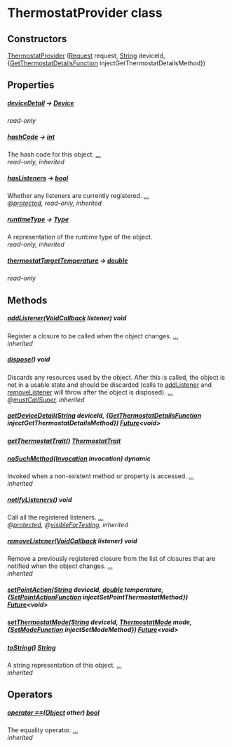 


# ThermostatProvider class












## Constructors

[ThermostatProvider](../providers_thermostat_provider/ThermostatProvider/ThermostatProvider.md) ([Request](https://pub.dev/documentation/yonomi_platform_sdk/1.0.5/request_request/Request-class.html) request, [String](https://api.flutter.dev/flutter/dart-core/String-class.html) deviceId, {[GetThermostatDetailsFunction](../providers_thermostat_provider/GetThermostatDetailsFunction.md) injectGetThermostatDetailsMethod})

    


## Properties

##### [deviceDetail](../providers_thermostat_provider/ThermostatProvider/deviceDetail.md) &#8594; [Device](https://pub.dev/documentation/yonomi_platform_sdk/1.0.5/repository_devices_devices_repository/Device-class.html)



   
_read-only_



##### [hashCode](https://api.flutter.dev/flutter/dart-core/Object/hashCode.html) &#8594; [int](https://api.flutter.dev/flutter/dart-core/int-class.html)



The hash code for this object. [...](https://api.flutter.dev/flutter/dart-core/Object/hashCode.html)  
_read-only, inherited_



##### [hasListeners](../providers_thermostat_provider/ThermostatProvider/hasListeners.md) &#8594; [bool](https://api.flutter.dev/flutter/dart-core/bool-class.html)



Whether any listeners are currently registered. [...](../providers_thermostat_provider/ThermostatProvider/hasListeners.md)  
_@[protected](https://pub.dev/documentation/meta/1.3.0/meta/protected-constant.html), read-only, inherited_



##### [runtimeType](https://api.flutter.dev/flutter/dart-core/Object/runtimeType.html) &#8594; [Type](https://api.flutter.dev/flutter/dart-core/Type-class.html)



A representation of the runtime type of the object.   
_read-only, inherited_



##### [thermostatTargetTemperature](../providers_thermostat_provider/ThermostatProvider/thermostatTargetTemperature.md) &#8594; [double](https://api.flutter.dev/flutter/dart-core/double-class.html)



   
_read-only_




## Methods

##### [addListener](../providers_thermostat_provider/ThermostatProvider/addListener.md)([VoidCallback](https://api.flutter.dev/flutter/dart-ui/VoidCallback.html) listener) void



Register a closure to be called when the object changes. [...](../providers_thermostat_provider/ThermostatProvider/addListener.md)  
_inherited_



##### [dispose](../providers_thermostat_provider/ThermostatProvider/dispose.md)() void



Discards any resources used by the object. After this is called, the
object is not in a usable state and should be discarded (calls to
<a href="../providers_thermostat_provider/ThermostatProvider/addListener.md">addListener</a> and <a href="../providers_thermostat_provider/ThermostatProvider/removeListener.md">removeListener</a> will throw after the object is
disposed). [...](../providers_thermostat_provider/ThermostatProvider/dispose.md)  
_@[mustCallSuper](https://pub.dev/documentation/meta/1.3.0/meta/mustCallSuper-constant.html), inherited_



##### [getDeviceDetail](../providers_thermostat_provider/ThermostatProvider/getDeviceDetail.md)([String](https://api.flutter.dev/flutter/dart-core/String-class.html) deviceId, {[GetThermostatDetailsFunction](../providers_thermostat_provider/GetThermostatDetailsFunction.md) injectGetThermostatDetailsMethod}) [Future](https://api.flutter.dev/flutter/dart-async/Future-class.html)&lt;void>



   




##### [getThermostatTrait](../providers_thermostat_provider/ThermostatProvider/getThermostatTrait.md)() [ThermostatTrait](https://pub.dev/documentation/yonomi_platform_sdk/1.0.5/repository_devices_devices_repository/ThermostatTrait-class.html)



   




##### [noSuchMethod](https://api.flutter.dev/flutter/dart-core/Object/noSuchMethod.html)([Invocation](https://api.flutter.dev/flutter/dart-core/Invocation-class.html) invocation) dynamic



Invoked when a non-existent method or property is accessed. [...](https://api.flutter.dev/flutter/dart-core/Object/noSuchMethod.html)  
_inherited_



##### [notifyListeners](../providers_thermostat_provider/ThermostatProvider/notifyListeners.md)() void



Call all the registered listeners. [...](../providers_thermostat_provider/ThermostatProvider/notifyListeners.md)  
_@[protected](https://pub.dev/documentation/meta/1.3.0/meta/protected-constant.html), @[visibleForTesting](https://pub.dev/documentation/meta/1.3.0/meta/visibleForTesting-constant.html), inherited_



##### [removeListener](../providers_thermostat_provider/ThermostatProvider/removeListener.md)([VoidCallback](https://api.flutter.dev/flutter/dart-ui/VoidCallback.html) listener) void



Remove a previously registered closure from the list of closures that are
notified when the object changes. [...](../providers_thermostat_provider/ThermostatProvider/removeListener.md)  
_inherited_



##### [setPointAction](../providers_thermostat_provider/ThermostatProvider/setPointAction.md)([String](https://api.flutter.dev/flutter/dart-core/String-class.html) deviceId, [double](https://api.flutter.dev/flutter/dart-core/double-class.html) temperature, {[SetPointActionFunction](../providers_thermostat_provider/SetPointActionFunction.md) injectSetPointThermostatMethod}) [Future](https://api.flutter.dev/flutter/dart-async/Future-class.html)&lt;void>



   




##### [setThermostatMode](../providers_thermostat_provider/ThermostatProvider/setThermostatMode.md)([String](https://api.flutter.dev/flutter/dart-core/String-class.html) deviceId, [ThermostatMode](https://pub.dev/documentation/yonomi_platform_sdk/1.0.5/graphql_devices_thermostat_thermostat_queries.graphql/ThermostatMode-class.html) mode, {[SetModeFunction](../providers_thermostat_provider/SetModeFunction.md) injectSetModeMethod}) [Future](https://api.flutter.dev/flutter/dart-async/Future-class.html)&lt;void>



   




##### [toString](https://api.flutter.dev/flutter/dart-core/Object/toString.html)() [String](https://api.flutter.dev/flutter/dart-core/String-class.html)



A string representation of this object. [...](https://api.flutter.dev/flutter/dart-core/Object/toString.html)  
_inherited_




## Operators

##### [operator ==](https://api.flutter.dev/flutter/dart-core/Object/operator_equals.html)([Object](https://api.flutter.dev/flutter/dart-core/Object-class.html) other) [bool](https://api.flutter.dev/flutter/dart-core/bool-class.html)



The equality operator. [...](https://api.flutter.dev/flutter/dart-core/Object/operator_equals.html)  
_inherited_












